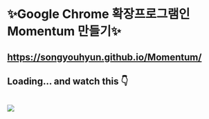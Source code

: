 # ✨Google Chrome 확장프로그램인 Momentum 만들기✨
## https://songyouhyun.github.io/Momentum/
## Loading... and watch this 👇
<br>
<img src= "https://user-images.githubusercontent.com/68471917/110960039-acf27700-8391-11eb-92ed-ac98182490f9.gif">
